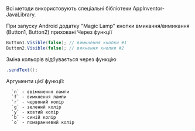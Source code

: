 Всі методи використовують спеціальні бібліотеки AppInventor-JavaLibrary.

При запуску Android додатку "Magic Lamp" кнопки вмикання/вимикання (Button1, Вutton2) приховані 
Через функції 
```java
Button1.Visible(false); // вимкнення кнопки #1  
Button2.Visible(false); // викнення кнопки #2
```
Зміна кольорів відбувається через функцію
```java
.sendText();
```
Аргументи цієї функції:
```
  `n` - ввімкнення лампи
  `f` - вимкнення лампи
  `r` - червоний колір
  `g` - зелений колір
  `y` - жовтий колір
  `b` - синій колір
  `o` - помаранчевий колір
```



